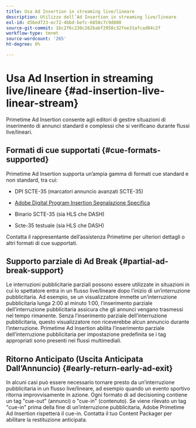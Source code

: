 ```yaml
---
title: Usa Ad Insertion in streaming live/lineare
description: Utilizzo dell’Ad Insertion in streaming live/lineare
exl-id: d56ed723-ec72-4bbd-befc-6858c7c9d800
source-git-commit: 1bc2f6c230c262babf2958c32fee31afcad04c2f
workflow-type: tm+mt
source-wordcount: '265'
ht-degree: 0%

---
```


# Usa Ad Insertion in streaming live/lineare {#ad-insertion-live-linear-stream}

Primetime Ad Insertion consente agli editori di gestire situazioni di inserimento di annunci standard e complessi che si verificano durante flussi live/lineari.

## Formati di cue supportati {#cue-formats-supported}

Primetime Ad Insertion supporta un’ampia gamma di formati cue standard e non standard, tra cui:

* DPI SCTE-35 (marcatori annuncio avanzati SCTE-35)

* [Adobe Digital Program Insertion Segnalazione Specifica](assets/PrimetimeDigitalProgramInsertionSignalingSpecification.pdf)

* Binario SCTE-35 (sia HLS che DASH)

* Scte-35 testuale (sia HLS che DASH)

Contatta il rappresentante dell’assistenza Primetime per ulteriori dettagli o altri formati di cue supportati.

## Supporto parziale di Ad Break {#partial-ad-break-support}

Le interruzioni pubblicitarie parziali possono essere utilizzate in situazioni in cui lo spettatore entra in un flusso live/lineare dopo l’inizio di un’interruzione pubblicitaria.  Ad esempio, se un visualizzatore immette un’interruzione pubblicitaria lunga 2:00 al minuto 1:00, l’inserimento parziale dell’interruzione pubblicitaria assicura che gli annunci vengano trasmessi nel tempo rimanente. Senza l’inserimento parziale dell’interruzione pubblicitaria, questo visualizzatore non riceverebbe alcun annuncio durante l’interruzione. Primetime Ad Insertion abilita l’inserimento parziale dell’interruzione pubblicitaria per impostazione predefinita se i tag appropriati sono presenti nei flussi multimediali.

## Ritorno Anticipato (Uscita Anticipata Dall’Annuncio) {#early-return-early-ad-exit}

In alcuni casi può essere necessario tornare presto da un’interruzione pubblicitaria in un flusso live/lineare, ad esempio quando un evento sportivo ritorna improvvisamente in azione. Ogni formato di ad decisioning contiene un tag &quot;cue-out&quot; (annunci) o &quot;cue-in&quot; (contenuto).  Se viene rilevato un tag &quot;cue-in&quot; prima della fine di un’interruzione pubblicitaria, Adobe Primetime Ad Insertion rispetterà il cue-in.  Contatta il tuo Content Packager per abilitare la restituzione anticipata.
